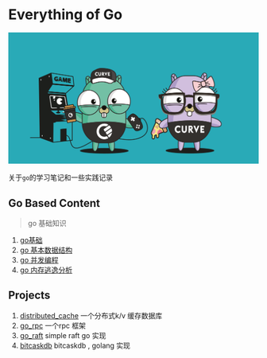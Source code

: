 # Everything of Go

![](https://raw.githubusercontent.com/codeflysafe/gitalk/main/img/20220412141107.png)

关于`go`的学习笔记和一些实践记录

## Go Based Content
> go 基础知识

1. [go基础](go-notes/chapter_1/1-基础.md)
2. [go 基本数据结构](go-notes/chapter_3/readme.md)
3. [go 并发编程](go-notes/chapter_4/readme.md)
4. [go 内存逃逸分析](go-notes/chapter_2/内存逃逸.md)

## Projects
1. [distributed_cache](distributed_cache/README.md)
    一个分布式k/v 缓存数据库
2. [go_rpc](go_rpc/readme.md)
    一个rpc 框架
3. [go_raft](go_raft/readme.md)
   simple raft go 实现
4. [bitcaskdb](db/bitcaskdb/readme.md)
   bitcaskdb , golang 实现

